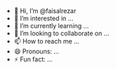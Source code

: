 - 👋 Hi, I’m @faisalrezar
- 👀 I’m interested in ...
- 🌱 I’m currently learning ...
- 💞️ I’m looking to collaborate on ...
- 📫 How to reach me ...
- 😄 Pronouns: ...
- ⚡ Fun fact: ...

<!---
faisalrezar/faisalrezar is a ✨ special ✨ repository because its `README.md` (this file) appears on your GitHub profile.
You can click the Preview link to take a look at your changes.
--->
